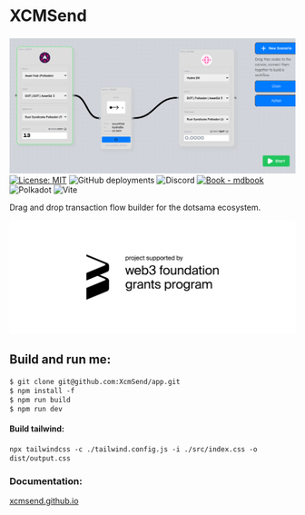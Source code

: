 # XCMSend    
![](/intro_readme.png)
[![License: MIT](https://img.shields.io/badge/License-MIT-yellow.svg)](https://opensource.org/licenses/MIT)
![GitHub deployments](https://img.shields.io/github/deployments/XcmSend/app-v0.0.1/production?logo=vercel&link=https%3A%2F%2Fapp-v0-0-1.vercel.app)
![Discord](https://img.shields.io/discord/1155878499240914944?logo=discord&link=https%3A%2F%2Fdiscord.gg%2FfJYcgrB2F)
[![Book - mdbook](https://img.shields.io/badge/Book-mdbook-orange?logo=gitbook&logoColor=white&style=flat-square)](https://xcmsend.github.io)    
![Polkadot](https://img.shields.io/badge/polkadot-E6007A?style=for-the-badge&logo=polkadot&logoColor=white)
![Vite ](https://img.shields.io/badge/Vite-B73BFE?style=for-the-badge&logo=vite&logoColor=FFD62E)

Drag and drop transaction flow builder for the dotsama ecosystem.

![](/badge_black.svg)

## Build and run me:    
```shell
$ git clone git@github.com:XcmSend/app.git  
$ npm install -f
$ npm run build
$ npm run dev
```

#### Build tailwind:

```
npx tailwindcss -c ./tailwind.config.js -i ./src/index.css -o dist/output.css
```

### Documentation:  
[xcmsend.github.io](https://xcmsend.github.io/)
